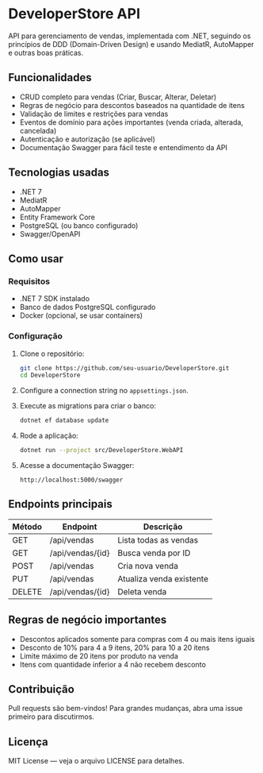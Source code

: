 # DeveloperStore API

API para gerenciamento de vendas, implementada com .NET, seguindo os princípios de DDD (Domain-Driven Design) e usando MediatR, AutoMapper e outras boas práticas.

## Funcionalidades

- CRUD completo para vendas (Criar, Buscar, Alterar, Deletar)
- Regras de negócio para descontos baseados na quantidade de itens
- Validação de limites e restrições para vendas
- Eventos de domínio para ações importantes (venda criada, alterada, cancelada)
- Autenticação e autorização (se aplicável)
- Documentação Swagger para fácil teste e entendimento da API

## Tecnologias usadas

- .NET 7
- MediatR
- AutoMapper
- Entity Framework Core
- PostgreSQL (ou banco configurado)
- Swagger/OpenAPI

## Como usar

### Requisitos

- .NET 7 SDK instalado
- Banco de dados PostgreSQL configurado
- Docker (opcional, se usar containers)

### Configuração

1. Clone o repositório:

    ```bash
    git clone https://github.com/seu-usuario/DeveloperStore.git
    cd DeveloperStore
    ```

2. Configure a connection string no `appsettings.json`.

3. Execute as migrations para criar o banco:

    ```bash
    dotnet ef database update
    ```

4. Rode a aplicação:

    ```bash
    dotnet run --project src/DeveloperStore.WebAPI
    ```

5. Acesse a documentação Swagger:

    ```
    http://localhost:5000/swagger
    ```

## Endpoints principais

| Método | Endpoint           | Descrição                   |
|--------|--------------------|-----------------------------|
| GET    | /api/vendas        | Lista todas as vendas        |
| GET    | /api/vendas/{id}   | Busca venda por ID           |
| POST   | /api/vendas        | Cria nova venda              |
| PUT    | /api/vendas        | Atualiza venda existente     |
| DELETE | /api/vendas/{id}   | Deleta venda                 |

## Regras de negócio importantes

- Descontos aplicados somente para compras com 4 ou mais itens iguais
- Desconto de 10% para 4 a 9 itens, 20% para 10 a 20 itens
- Limite máximo de 20 itens por produto na venda
- Itens com quantidade inferior a 4 não recebem desconto

## Contribuição

Pull requests são bem-vindos! Para grandes mudanças, abra uma issue primeiro para discutirmos.

## Licença

MIT License — veja o arquivo LICENSE para detalhes.
